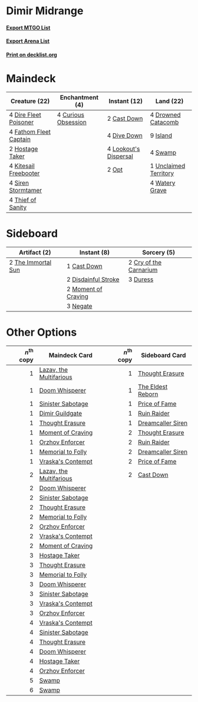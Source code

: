 # Dimir Midrange

#### [Export MTGO List](../collection/Dimir%20Midrange/Dimir%20Midrange.txt)
#### [Export Arena List](../collection/Dimir%20Midrange/Dimir%20Midrange_arena.txt)
#### [Print on decklist.org](http://decklist.org/?deckmain=2%09Cast%20Down%0A4%09Curious%20Obsession%0A4%09Dire%20Fleet%20Poisoner%0A4%09Dive%20Down%0A4%09Drowned%20Catacomb%0A4%09Fathom%20Fleet%20Captain%0A2%09Hostage%20Taker%0A9%09Island%0A4%09Kitesail%20Freebooter%0A4%09Lookout's%20Dispersal%0A2%09Opt%0A4%09Siren%20Stormtamer%0A4%09Swamp%0A4%09Thief%20of%20Sanity%0A1%09Unclaimed%20Territory%0A4%09Watery%20Grave&deckside=1%09Cast%20Down%0A2%09Cry%20of%20the%20Carnarium%0A2%09Disdainful%20Stroke%0A3%09Duress%0A2%09Moment%20of%20Craving%0A3%09Negate%0A2%09The%20Immortal%20Sun)
# Maindeck

|                                          Creature (22)                                          |                                       Enchantment (4)                                        |                                          Instant (12)                                          |                                           Land (22)                                            |
|-------------------------------------------------------------------------------------------------|----------------------------------------------------------------------------------------------|------------------------------------------------------------------------------------------------|------------------------------------------------------------------------------------------------|
|4 [Dire Fleet Poisoner](http://gatherer.wizards.com/Pages/Card/Details.aspx?multiverseid=439725) |4 [Curious Obsession](http://gatherer.wizards.com/Pages/Card/Details.aspx?multiverseid=439692)|2 [Cast Down](http://gatherer.wizards.com/Pages/Card/Details.aspx?multiverseid=442969)          |4 [Drowned Catacomb](http://gatherer.wizards.com/Pages/Card/Details.aspx?multiverseid=430633)   |
|4 [Fathom Fleet Captain](http://gatherer.wizards.com/Pages/Card/Details.aspx?multiverseid=435260)|                                                                                              |4 [Dive Down](http://gatherer.wizards.com/Pages/Card/Details.aspx?multiverseid=435205)          |9 [Island](http://gatherer.wizards.com/Pages/Card/Details.aspx?multiverseid=439857)             |
|2 [Hostage Taker](http://gatherer.wizards.com/Pages/Card/Details.aspx?multiverseid=435379)       |                                                                                              |4 [Lookout's Dispersal](http://gatherer.wizards.com/Pages/Card/Details.aspx?multiverseid=435214)|4 [Swamp](http://gatherer.wizards.com/Pages/Card/Details.aspx?multiverseid=439858)              |
|4 [Kitesail Freebooter](http://gatherer.wizards.com/Pages/Card/Details.aspx?multiverseid=435264) |                                                                                              |2 [Opt](http://gatherer.wizards.com/Pages/Card/Details.aspx?multiverseid=442948)                |1 [Unclaimed Territory](http://gatherer.wizards.com/Pages/Card/Details.aspx?multiverseid=435419)|
|4 [Siren Stormtamer](http://gatherer.wizards.com/Pages/Card/Details.aspx?multiverseid=435232)    |                                                                                              |                                                                                                |4 [Watery Grave](http://gatherer.wizards.com/Pages/Card/Details.aspx?multiverseid=405114)       |
|4 [Thief of Sanity](http://gatherer.wizards.com/Pages/Card/Details.aspx?multiverseid=452955)     |                                                                                              |                                                                                                |                                                                                                |


# Sideboard

|                                        Artifact (2)                                         |                                         Instant (8)                                          |                                           Sorcery (5)                                           |
|---------------------------------------------------------------------------------------------|----------------------------------------------------------------------------------------------|-------------------------------------------------------------------------------------------------|
|2 [The Immortal Sun](http://gatherer.wizards.com/Pages/Card/Details.aspx?multiverseid=439844)|1 [Cast Down](http://gatherer.wizards.com/Pages/Card/Details.aspx?multiverseid=442969)        |2 [Cry of the Carnarium](http://gatherer.wizards.com/Pages/Card/Details.aspx?multiverseid=457214)|
|                                                                                             |2 [Disdainful Stroke](http://gatherer.wizards.com/Pages/Card/Details.aspx?multiverseid=420705)|3 [Duress](http://gatherer.wizards.com/Pages/Card/Details.aspx?multiverseid=14557)               |
|                                                                                             |2 [Moment of Craving](http://gatherer.wizards.com/Pages/Card/Details.aspx?multiverseid=439736)|                                                                                                 |
|                                                                                             |3 [Negate](http://gatherer.wizards.com/Pages/Card/Details.aspx?multiverseid=423707)           |                                                                                                 |


# Other Options

|*n*<sup>th</sup> copy|                                          Maindeck Card                                           |*n*<sup>th</sup> copy|                                       Sideboard Card                                       |
|--------------------:|--------------------------------------------------------------------------------------------------|--------------------:|--------------------------------------------------------------------------------------------|
|                    1|[Lazav, the Multifarious](http://gatherer.wizards.com/Pages/Card/Details.aspx?multiverseid=452934)|                    1|[Thought Erasure](http://gatherer.wizards.com/Pages/Card/Details.aspx?multiverseid=452956)  |
|                    1|[Doom Whisperer](http://gatherer.wizards.com/Pages/Card/Details.aspx?multiverseid=452819)         |                    1|[The Eldest Reborn](http://gatherer.wizards.com/Pages/Card/Details.aspx?multiverseid=442978)|
|                    1|[Sinister Sabotage](http://gatherer.wizards.com/Pages/Card/Details.aspx?multiverseid=452804)      |                    1|[Price of Fame](http://gatherer.wizards.com/Pages/Card/Details.aspx?multiverseid=452833)    |
|                    1|[Dimir Guildgate](http://gatherer.wizards.com/Pages/Card/Details.aspx?multiverseid=376306)        |                    1|[Ruin Raider](http://gatherer.wizards.com/Pages/Card/Details.aspx?multiverseid=435272)      |
|                    1|[Thought Erasure](http://gatherer.wizards.com/Pages/Card/Details.aspx?multiverseid=452956)        |                    1|[Dreamcaller Siren](http://gatherer.wizards.com/Pages/Card/Details.aspx?multiverseid=435206)|
|                    1|[Moment of Craving](http://gatherer.wizards.com/Pages/Card/Details.aspx?multiverseid=439736)      |                    2|[Thought Erasure](http://gatherer.wizards.com/Pages/Card/Details.aspx?multiverseid=452956)  |
|                    1|[Orzhov Enforcer](http://gatherer.wizards.com/Pages/Card/Details.aspx?multiverseid=457223)        |                    2|[Ruin Raider](http://gatherer.wizards.com/Pages/Card/Details.aspx?multiverseid=435272)      |
|                    1|[Memorial to Folly](http://gatherer.wizards.com/Pages/Card/Details.aspx?multiverseid=443130)      |                    2|[Dreamcaller Siren](http://gatherer.wizards.com/Pages/Card/Details.aspx?multiverseid=435206)|
|                    1|[Vraska's Contempt](http://gatherer.wizards.com/Pages/Card/Details.aspx?multiverseid=435283)      |                    2|[Price of Fame](http://gatherer.wizards.com/Pages/Card/Details.aspx?multiverseid=452833)    |
|                    2|[Lazav, the Multifarious](http://gatherer.wizards.com/Pages/Card/Details.aspx?multiverseid=452934)|                    2|[Cast Down](http://gatherer.wizards.com/Pages/Card/Details.aspx?multiverseid=442969)        |
|                    2|[Doom Whisperer](http://gatherer.wizards.com/Pages/Card/Details.aspx?multiverseid=452819)         |                     |                                                                                            |
|                    2|[Sinister Sabotage](http://gatherer.wizards.com/Pages/Card/Details.aspx?multiverseid=452804)      |                     |                                                                                            |
|                    2|[Thought Erasure](http://gatherer.wizards.com/Pages/Card/Details.aspx?multiverseid=452956)        |                     |                                                                                            |
|                    2|[Memorial to Folly](http://gatherer.wizards.com/Pages/Card/Details.aspx?multiverseid=443130)      |                     |                                                                                            |
|                    2|[Orzhov Enforcer](http://gatherer.wizards.com/Pages/Card/Details.aspx?multiverseid=457223)        |                     |                                                                                            |
|                    2|[Vraska's Contempt](http://gatherer.wizards.com/Pages/Card/Details.aspx?multiverseid=435283)      |                     |                                                                                            |
|                    2|[Moment of Craving](http://gatherer.wizards.com/Pages/Card/Details.aspx?multiverseid=439736)      |                     |                                                                                            |
|                    3|[Hostage Taker](http://gatherer.wizards.com/Pages/Card/Details.aspx?multiverseid=435379)          |                     |                                                                                            |
|                    3|[Thought Erasure](http://gatherer.wizards.com/Pages/Card/Details.aspx?multiverseid=452956)        |                     |                                                                                            |
|                    3|[Memorial to Folly](http://gatherer.wizards.com/Pages/Card/Details.aspx?multiverseid=443130)      |                     |                                                                                            |
|                    3|[Doom Whisperer](http://gatherer.wizards.com/Pages/Card/Details.aspx?multiverseid=452819)         |                     |                                                                                            |
|                    3|[Sinister Sabotage](http://gatherer.wizards.com/Pages/Card/Details.aspx?multiverseid=452804)      |                     |                                                                                            |
|                    3|[Vraska's Contempt](http://gatherer.wizards.com/Pages/Card/Details.aspx?multiverseid=435283)      |                     |                                                                                            |
|                    3|[Orzhov Enforcer](http://gatherer.wizards.com/Pages/Card/Details.aspx?multiverseid=457223)        |                     |                                                                                            |
|                    4|[Vraska's Contempt](http://gatherer.wizards.com/Pages/Card/Details.aspx?multiverseid=435283)      |                     |                                                                                            |
|                    4|[Sinister Sabotage](http://gatherer.wizards.com/Pages/Card/Details.aspx?multiverseid=452804)      |                     |                                                                                            |
|                    4|[Thought Erasure](http://gatherer.wizards.com/Pages/Card/Details.aspx?multiverseid=452956)        |                     |                                                                                            |
|                    4|[Doom Whisperer](http://gatherer.wizards.com/Pages/Card/Details.aspx?multiverseid=452819)         |                     |                                                                                            |
|                    4|[Hostage Taker](http://gatherer.wizards.com/Pages/Card/Details.aspx?multiverseid=435379)          |                     |                                                                                            |
|                    4|[Orzhov Enforcer](http://gatherer.wizards.com/Pages/Card/Details.aspx?multiverseid=457223)        |                     |                                                                                            |
|                    5|[Swamp](http://gatherer.wizards.com/Pages/Card/Details.aspx?multiverseid=439858)                  |                     |                                                                                            |
|                    6|[Swamp](http://gatherer.wizards.com/Pages/Card/Details.aspx?multiverseid=439858)                  |                     |                                                                                            |

